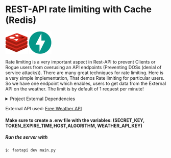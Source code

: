 
# REST-API rate limiting with Cache (Redis)  

<div>
    <img height="70" src="https://raw.githubusercontent.com/devicons/devicon/master/icons/redis/redis-original.svg" />
    <img height="70" src="https://raw.githubusercontent.com/devicons/devicon/master/icons/fastapi/fastapi-original.svg">
</div>

<p>
 Rate limiting is a very important aspect in Rest-API to prevent Clients or Rogue users from overusing 
 an API endpoints (Preventing DOSs (denial of service attacks)). There are many great techniques for rate limiting. Here is a very simple implementation, That demos Rate limiting for particular users. So we have one endpoint which enables, users to get data from the External API on the weather. The limit is by default of 1 request per minute!
</p>


<details>
<summary>Project External Dependencies</summary>
<ul>
<li>Python framework FastAPI (version 0.0.6 CLI)</li>
<li>SQLmodel (SQL ORM) using sqlite3</li>
<li>Redis and Redis connector with python</li>
<li>passlib (Crypto library)</li>
<li>jose for JSON Web token handling!</li>
</ul>
</details>

<p>
 External API used: <a href="https://www.weatherapi.com/">Free Weather API</a>
</p>

<h4>Make sure to create a .env file with the variables: (SECRET_KEY, TOKEN_EXPIRE_TIME,HOST,ALGORITHM, WEATHER_API_KEY)</h4>

<h5>Run the server with</h5>

```
$: fastapi dev main.py
```
